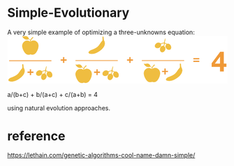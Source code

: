 # Simple-Evolutionary

A very simple example of optimizing a three-unknowns equation:
<img src='equation.png' />

a/(b+c) +  b/(a+c) + c/(a+b) = 4

using natural evolution approaches.

# reference
https://lethain.com/genetic-algorithms-cool-name-damn-simple/
